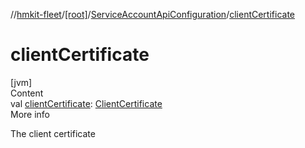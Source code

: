 //[hmkit-fleet](../../../index.md)/[[root]](../index.md)/[ServiceAccountApiConfiguration](index.md)/[clientCertificate](client-certificate.md)



# clientCertificate  
[jvm]  
Content  
val [clientCertificate](client-certificate.md): [ClientCertificate](../index.md#%5B%2FClientCertificate%2F%2F%2FPointingToDeclaration%2F%5D%2FClasslikes%2F-951343052)  
More info  


The client certificate

  




